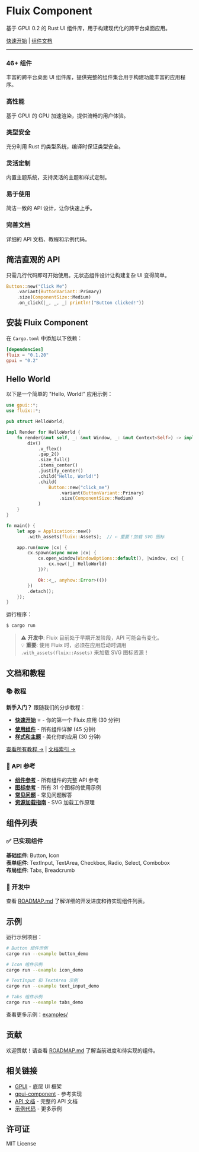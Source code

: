 # Fluix Component

基于 GPUI 0.2 的 Rust UI 组件库，用于构建现代化的跨平台桌面应用。

[快速开始](#hello-world) | [组件文档](#组件列表)

---

### 46+ 组件

丰富的跨平台桌面 UI 组件库，提供完整的组件集合用于构建功能丰富的应用程序。

### 高性能

基于 GPUI 的 GPU 加速渲染，提供流畅的用户体验。

### 类型安全

充分利用 Rust 的类型系统，编译时保证类型安全。

### 灵活定制

内置主题系统，支持灵活的主题和样式定制。

### 易于使用

简洁一致的 API 设计，让你快速上手。

### 完善文档

详细的 API 文档、教程和示例代码。

## 简洁直观的 API

只需几行代码即可开始使用。无状态组件设计让构建复杂 UI 变得简单。

```rust
Button::new("Click Me")
    .variant(ButtonVariant::Primary)
    .size(ComponentSize::Medium)
    .on_click(|_, _, _| println!("Button clicked!"))
```

## 安装 Fluix Component

在 `Cargo.toml` 中添加以下依赖：

```toml
[dependencies]
fluix = "0.1.20"
gpui = "0.2"
```

## Hello World

以下是一个简单的 "Hello, World!" 应用示例：

```rust
use gpui::*;
use fluix::*;

pub struct HelloWorld;

impl Render for HelloWorld {
    fn render(&mut self, _: &mut Window, _: &mut Context<Self>) -> impl IntoElement {
        div()
            .v_flex()
            .gap_2()
            .size_full()
            .items_center()
            .justify_center()
            .child("Hello, World!")
            .child(
                Button::new("click_me")
                    .variant(ButtonVariant::Primary)
                    .size(ComponentSize::Medium)
            )
    }
}

fn main() {
    let app = Application::new()
        .with_assets(fluix::Assets);  // ← 重要！加载 SVG 图标

    app.run(move |cx| {
        cx.spawn(async move |cx| {
            cx.open_window(WindowOptions::default(), |window, cx| {
                cx.new(|_| HelloWorld)
            })?;

            Ok::<_, anyhow::Error>(())
        })
        .detach();
    });
}
```

运行程序：

```bash
$ cargo run
```

> ⚠️ **开发中**: Fluix 目前处于早期开发阶段，API 可能会有变化。  
> 💡 **重要**: 使用 Fluix 时，必须在应用启动时调用 `.with_assets(fluix::Assets)` 来加载 SVG 图标资源！

## 文档和教程

### 📚 教程

**新手入门？** 跟随我们的分步教程：

- **[快速开始](docs/tutorials/01-GETTING-STARTED.md)** ⭐ - 你的第一个 Fluix 应用 (30 分钟)
- **[使用组件](docs/tutorials/02-COMPONENTS.md)** - 所有组件详解 (45 分钟)
- **[样式和主题](docs/tutorials/03-STYLING.md)** - 美化你的应用 (30 分钟)

[查看所有教程 →](docs/tutorials/README.md) | [文档索引 →](docs/DOCUMENTATION-INDEX.md)

### 📖 API 参考

- **[组件参考](docs/COMPONENT-REFERENCE.md)** - 所有组件的完整 API 参考
- **[图标参考](docs/ICON_REFERENCE.md)** - 所有 31 个图标的使用示例
- **[常见问题](docs/FAQ.md)** - 常见问题解答
- **[资源加载指南](docs/ASSET_LOADING_GUIDE.md)** - SVG 加载工作原理

## 组件列表

### ✅ 已实现组件

**基础组件**: Button, Icon  
**表单组件**: TextInput, TextArea, Checkbox, Radio, Select, Combobox  
**布局组件**: Tabs, Breadcrumb

### 🔄 开发中

查看 [ROADMAP.md](ROADMAP.md) 了解详细的开发进度和待实现组件列表。

## 示例

运行示例项目：

```bash
# Button 组件示例
cargo run --example button_demo

# Icon 组件示例  
cargo run --example icon_demo

# TextInput 和 TextArea 示例
cargo run --example text_input_demo

# Tabs 组件示例
cargo run --example tabs_demo
```

查看更多示例：[examples/](examples/)

## 贡献

欢迎贡献！请查看 [ROADMAP.md](ROADMAP.md) 了解当前进度和待实现的组件。

## 相关链接

- [GPUI](https://github.com/zed-industries/zed) - 底层 UI 框架
- [gpui-component](https://github.com/longbridge/gpui-component) - 参考实现
- [API 文档](https://docs.rs/fluix) - 完整的 API 文档
- [示例代码](examples/) - 更多示例

## 许可证

MIT License
